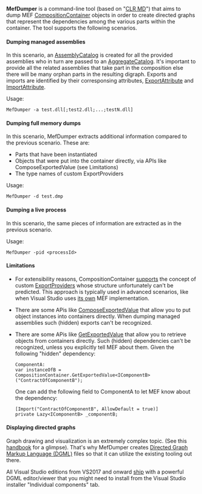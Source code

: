**MefDumper** is a command-line tool (based on "[CLR MD](https://github.com/microsoft/clrmd)") that aims to dump MEF [CompositionContainer](https://docs.microsoft.com/en-us/dotnet/api/system.componentmodel.composition.hosting.compositioncontainer?view=netframework-4.8) objects in order to create directed graphs that represent the dependencies among the various parts within the container.
The tool supports the following scenarios.

#### Dumping managed assemblies

In this scenario, an [AssemblyCatalog](https://docs.microsoft.com/en-us/dotnet/api/system.componentmodel.composition.hosting.assemblycatalog?view=netframework-4.8) is created for all the provided assemblies who in turn are passed to an [AggregateCatalog](https://docs.microsoft.com/en-us/dotnet/api/system.componentmodel.composition.hosting.aggregatecatalog?view=netframework-4.8). It's important to provide all the related assemblies that take part in the composition else there will be many orphan parts in the resulting digraph. Exports and imports are identified by their corresponsing attributes, [ExportAttribute](https://docs.microsoft.com/en-us/dotnet/api/system.componentmodel.composition.exportattribute?view=netframework-4.8) and [ImportAttribute](https://docs.microsoft.com/en-us/dotnet/api/system.componentmodel.composition.importattribute?view=netframework-4.8).

Usage:
```
MefDumper -a test.dll[;test2.dll;...;testN.dll]
```

#### Dumping full memory dumps

In this scenario, MefDumper extracts additional information compared to the previous scenario. These are:

* Parts that have been instantiated
* Objects that were put into the container directly, via APIs like ComposeExportedValue (see Limitations)
* The type names of custom ExportProviders

Usage:
```
MefDumper -d test.dmp
```

#### Dumping a live process

In this scenario, the same pieces of information are extracted as in the previous scenario.

Usage:
```
MefDumper -pid <processId>
```

#### Limitations
* For extensibility reasons, CompositionContainer [supports](https://docs.microsoft.com/en-us/dotnet/api/system.componentmodel.composition.hosting.compositioncontainer.-ctor?view=netframework-4.8) the concept of custom [ExportProviders](https://docs.microsoft.com/en-us/dotnet/api/system.componentmodel.composition.hosting.exportprovider?view=netframework-4.8) whose structure unfortunately can't be predicted. This approach is typically used in advanced scenarios, like when Visual Studio uses [its own](https://github.com/microsoft/vs-mef) MEF implementation.

* There are some APis like [ComposeExportedValue](https://docs.microsoft.com/en-us/dotnet/api/system.componentmodel.composition.attributedmodelservices.composeexportedvalue?view=netframework-4.8) that allow you to put object instances into containers directly. When dumping managed assemblies such (hidden) exports can't be recognized.

* There are some APis like [GetExportedValue](https://docs.microsoft.com/en-us/dotnet/api/system.componentmodel.composition.hosting.exportprovider.getexportedvalue?view=netframework-4.8) that allow you to retrieve objects from containers directly. Such (hidden) dependencies can't be recognized, unless you explicitly tell MEF about them. Given the following "hidden" dependency:
	```
	ComponentA:
	var instanceOfB = CompositionContainer.GetExportedValue<IComponentB>("ContractOfComponentB");
	```
	One can add the following field to ComponentA to let MEF know about the dependency:
	```
	[Import("ContractOfComponentB", AllowDefault = true)]
	private Lazy<IComponentB> _componentB;
	```
	
#### Displaying directed graphs
Graph drawing and visualization is an extremely complex topic. (See this [handbook](http://cs.brown.edu/people/rtamassi/gdhandbook/) for a glimpse). That's why MefDumper creates [Directed Graph Markup Language (DGML)](https://docs.microsoft.com/en-us/visualstudio/modeling/directed-graph-markup-language-dgml-reference?view=vs-2019) files so that it can utilize the existing tooling out there. 

All Visual Studio editions from VS2017 and onward [ship](https://docs.microsoft.com/en-us/visualstudio/modeling/what-s-new-for-design-in-visual-studio?view=vs-2017#edition-support-for-architecture-and-modeling-tools) with a powerful DGML editor/viewer that you might need to install from the Visual Studio installer "Individual components" tab.
